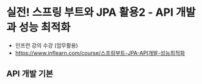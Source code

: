 # 실전! 스프링 부트와 JPA 활용2 - API 개발과 성능 최적화
  * 인프런 강의 수강 (업무활용)
  * https://www.inflearn.com/course/스프링부트-JPA-API개발-성능최적화

## **API 개발 기본**
